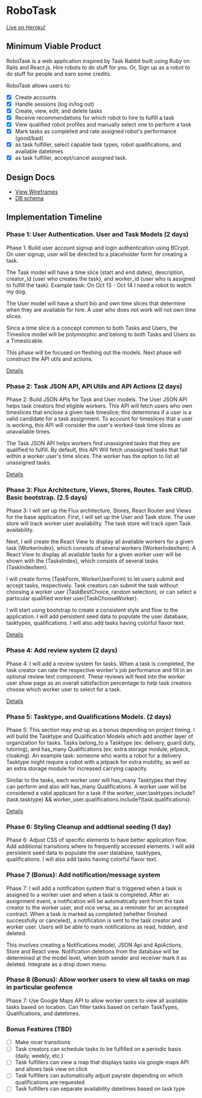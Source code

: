 # RoboTask

[Live on Heroku!][heroku]

[heroku]: http://www.robotask.me

## Minimum Viable Product

RoboTask is a web application inspired by Task Rabbit built using Ruby on Rails
and React.js. Hire robots to do stuff for you. Or, Sign up as a robot to do
stuff for people and earn some credits.

RoboTask allows users to:

- [x] Create accounts
- [x] Handle sessions (log in/log out)
- [x] Create, view, edit, and delete tasks
- [x] Receive recommendations for which robot to hire to fulfill a task
- [x] View qualified robot profiles and manually select one to perform a task
- [x] Mark tasks as completed and rate assigned robot's performance (good/bad)
- [x] as task fulfiller, select capable task types, robot qualifications, and available datetimes
- [x] as task fulfiller, accept/cancel assigned task.

## Design Docs
* [View Wireframes][view]
* [DB schema][schema]

[view]: ./docs/views.md
[schema]: ./docs/schema.md

## Implementation Timeline

### Phase 1: User Authentication. User and Task Models (2 days)

Phase 1: Build user account signup and login authentication using BCrypt.  On
user signup, user will be directed to a placeholder form for creating a task.

The Task model will have a time slice (start and end dates), description,
creator_id (user who creates the task), and worker_id (user who is assigned to
fulfill the task). Example task: On Oct 13 - Oct 14 I need a robot to watch my
dog.

The User model will have a short bio and own time slices that determine when
they are available for hire. A user who does not work will not own time slices.

Since a time slice is a concept common to both Tasks and Users, the Timeslice
model will be polymorphic and belong to both Tasks and Users as a Timeslicable.

This phase will be focused on fleshing out the models. Next phase will construct
the API utils and actions.

[Details][phase-one]

### Phase 2: Task JSON API, API Utils and API Actions (2 days)

Phase 2: Build JSON APIs for Task and User models. The User JSON API helps task
creators find eligible workers. This API will fetch users who own timeslices
that enclose a given task timeslice; this determines if a user is a valid
candidate for a task assignment. To account for timeslices that a user is
working, this API will consider the user's worked-task time slices as
unavailable times.

The Task JSON API helps workers find unassigned tasks that they are qualified to
fulfill. By default, this API Will fetch unassigned tasks that fall within a
worker user's time slices. The worker has the option to list all unassigned
tasks.

[Details][phase-two]

### Phase 3: Flux Architecture, Views, Stores, Routes. Task CRUD. Basic bootstrap. (2.5 days)

Phase 3: I will set up the Flux architecture, Stores, React Router and Views for
the base application. First, I will set up the User and Task store. The user
store will track worker user availability. The task store will track open Task
availability.

Next, I will create the React View to display all available workers for a given
task (WorkerIndex), which consists of several workers (WorkerIndexItem).
A React View to display all available tasks for a given worker user will be
shown with the (TasksIndex), which consists of several tasks (TaskIndexItem).

I will create forms (TaskForm, WorkerUserForm) to let users submit and accept
tasks, respectively. Task creators can submit the task without choosing a worker
user (TaskBestChoice, random selection), or can select a particular qualified
worker user(TaskChooseWorker).

I will start using bootstrap to create a consistent style and flow to the
application. I will add persistent seed data to populate the user database,
tasktypes, qualifications. I will also add tasks having colorful flavor text.

[Details][phase-three]

### Phase 4: Add review system (2 days)

Phase 4: I will add a review system for tasks. When a task is completed, the
task creator can rate the respective worker's job performance and fill in an
optional review text component. These reviews will feed into the worker user
show page as an overall satisfaction percentage to help task creators choose
which worker user to select for a task.  

[Details][phase-four]

### Phase 5: Tasktype, and Qualifications Models. (2 days)

Phase 5: This section may end up as a bonus depending on project timing.
I will build the Tasktype and Qualification Models which add another layer of
organization for tasks. Tasks belong_to a Tasktype (ex: delivery, guard duty,
tutoring), and has_many Qualifications (ex: extra storage module, jetpack,
cloaking). An example task: someone who wants a robot for a delivery Tasktype
might require a robot with a jetpack for extra mobility, as well as an extra
storage module for increased carrying capacity.

Similar to the tasks, each worker user will has_many Tasktypes that they can
perform and also will has_many Qualifications. A worker user will be considered
a valid applicant for a task if the worker_user.tasktypes.include?(task.tasktype)
&& worker_user.qualifications.include?(task.qualifications).

[Details][phase-five]

### Phase 6: Styling Cleanup and addtional seeding (1 day)

Phase 6: Adjust CSS of specific elements to have better application flow. Add
additional transitions where to frequently accessed elements. I will add
persistent seed data to populate the user database, tasktypes, qualifications.
I will also add tasks having colorful flavor text.

### Phase 7 (Bonus): Add notification/message system

Phase 7: I will add a notification system that is triggered when a task is
assigned to a worker user and when a task is completed. After an assignment
event, a notification will be automatically sent from the task creator to the
worker user, and vice versa, as a reminder for an accepted contract. When a task
is marked as completed (whether finished successfully or canceled), a
notification is sent to the task creator and worker user. Users will be able to
mark notifications as read, hidden, and deleted.

This involves creating a Notifications model, JSON Api and ApiActions, Store and
React view. Notification deletions from the database will be determined at the
model level, when both sender and receiver mark it as deleted. Integrate as a
drop down menu.

### Phase 8 (Bonus): Allow worker users to view all tasks on map in particular geofence

Phase 7: Use Google Maps API to allow worker users to view all available tasks
based on location. Can filter tasks based on certain TaskTypes, Qualifications,
and datetimes.

### Bonus Features (TBD)
- [ ] Make nicer transitions
- [ ] Task creators can schedule tasks to be fulfilled on a periodic basis (daily, weekly, etc.)
- [ ] Task fulfillers can view a map that displays tasks via google maps API and allows task view on click
- [ ] Task fulfillers can automatically adjust payrate depending on which qualifications are requested
- [ ] Task fulfillers can separate availability datetimes based on task type

[phase-one]: ./docs/phases/phase1.md
[phase-two]: ./docs/phases/phase2.md
[phase-three]: ./docs/phases/phase3.md
[phase-four]: ./docs/phases/phase4.md
[phase-five]: ./docs/phases/phase5.md
